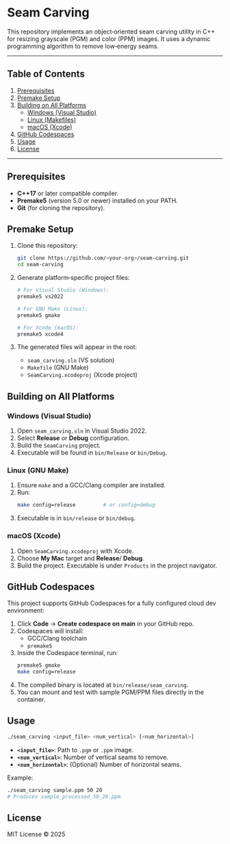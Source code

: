 # Seam Carving

This repository implements an object‑oriented seam carving utility in C++ for resizing grayscale (PGM) and color (PPM) images. It uses a dynamic programming algorithm to remove low‑energy seams.

---

## Table of Contents
1. [Prerequisites](#prerequisites)
2. [Premake Setup](#premake-setup)
3. [Building on All Platforms](#building-on-all-platforms)
   - [Windows (Visual Studio)](#windows-visual-studio)
   - [Linux (Makefiles)](#linux-makefiles)
   - [macOS (Xcode)](#macos-xcode)
4. [GitHub Codespaces](#github-codespaces)
5. [Usage](#usage)
6. [License](#license)

---

## Prerequisites

- **C++17** or later compatible compiler.
- **Premake5** (version 5.0 or newer) installed on your PATH.
- **Git** (for cloning the repository).


## Premake Setup

1. Clone this repository:
   ```bash
   git clone https://github.com/<your‑org>/seam-carving.git
   cd seam‑carving
   ```

2. Generate platform‑specific project files:
   ```bash
   # For Visual Studio (Windows):
   premake5 vs2022

   # For GNU Make (Linux):
   premake5 gmake

   # For Xcode (macOS):
   premake5 xcode4
   ```

3. The generated files will appear in the root:
   - `seam_carving.sln` (VS solution)
   - `Makefile` (GNU Make)
   - `SeamCarving.xcodeproj` (Xcode project)


## Building on All Platforms

### Windows (Visual Studio)

1. Open `seam_carving.sln` in Visual Studio 2022.
2. Select **Release** or **Debug** configuration.
3. Build the `SeamCarving` project.
4. Executable will be found in `bin/Release` or `bin/Debug`.

### Linux (GNU Make)

1. Ensure `make` and a GCC/Clang compiler are installed.
2. Run:
   ```bash
   make config=release         # or config=debug
   ```
3. Executable is in `bin/release` or `bin/debug`.

### macOS (Xcode)

1. Open `SeamCarving.xcodeproj` with Xcode.
2. Choose **My Mac** target and **Release**/ **Debug**.
3. Build the project. Executable is under `Products` in the project navigator.


## GitHub Codespaces

This project supports GitHub Codespaces for a fully configured cloud dev environment:

1. Click **Code** → **Create codespace on main** in your GitHub repo.
2. Codespaces will install:
   - GCC/Clang toolchain
   - `premake5`
3. Inside the Codespace terminal, run:
   ```bash
   premake5 gmake
   make config=release
   ```
4. The compiled binary is located at `bin/release/seam_carving`.
5. You can mount and test with sample PGM/PPM files directly in the container.


## Usage

```bash
./seam_carving <input_file> <num_vertical> [<num_horizontal>]
```
- **`<input_file>`**: Path to `.pgm` or `.ppm` image.
- **`<num_vertical>`**: Number of vertical seams to remove.
- **`<num_horizontal>`**: (Optional) Number of horizontal seams.

Example:
```bash
./seam_carving sample.ppm 50 20
# Produces sample_processed_50_20.ppm
```


## License

MIT License © 2025
